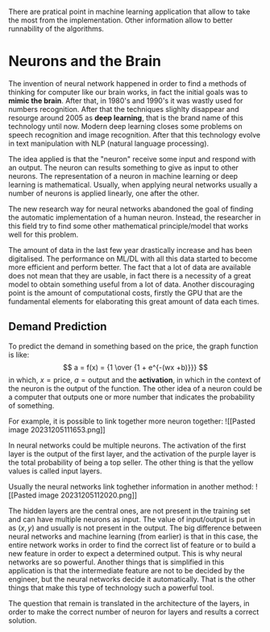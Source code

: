There are pratical point in machine learning application that allow to take the most from the implementation. Other information allow to better runnability of the algorithms.

# Neurons and the Brain

The invention of neural network happened in order to find a methods of thinking for computer like our brain works, in fact the initial goals was to **mimic the brain**.
After that, in 1980's and 1990's it was wastly used for numbers recognition. After that the techniques slighlty disappear and resourge around 2005 as **deep learning**, that is the brand name of this technology until now.
Modern deep learning closes some problems on speech recognition and image recognition. After that this technology evolve in text manipulation with NLP (natural language processing).

The idea applied is that the "neuron" receive some input and respond with an output. The neuron can results something to give as input to other neurons. The representation of a neuron in machine learning or deep learning is mathematical.
Usually, when applying neural networks usually a number of neurons is applied linearly, one after the other.

The new research way for neural networks abandoned the goal of finding the automatic implementation of a human neuron. Instead, the researcher in this field try to find some other mathematical principle/model that works well for this problem.

The amount of data in the last few year drastically increase and has been digitalised. The performance on ML/DL with all this data started to become more efficient and perform better. The fact that a lot of data are available does not mean that they are usable, in fact there is a necessity of a great model to obtain something useful from a lot of data. Another discouraging point is the amount of computational costs, firstly the GPU that are the fundamental elements for elaborating this great amount of data each times.

## Demand Prediction

To predict the demand in something based on the price, the graph function is like:
$$
a = f(x) = {1 \over {1 + e^{-(wx +b)}}}
$$
in which, $x = \text{price}$, $a = \text{output}$ and the **activation**, in which in the context of the neuron is the output of the function.
The other idea of a neuron could be a computer that outputs one or more number that indicates the probability of something.

For example, it is possible to link together more neuron together:
![[Pasted image 20231205111653.png]]

In neural networks could be multiple neurons. The activation of the first layer is the output of the first layer, and the activation of the purple layer is the total probability of being a top seller. The other thing is that the yellow values is called input layers.

Usually the neural networks link toghether information in another method:
![[Pasted image 20231205112020.png]]

The hidden layers are the central ones, are not present in the training set and can have multiple neurons as input. The value of input/output is put in as $(x, y)$ and usually is not present in the output.
The big difference between neural networks and machine learning (from earlier) is that in this case, the entire network works in order to find the correct list of feature or to build a new feature in order to expect a determined output. This is why neural networks are so powerful. 
Another things that is simplified in this application is that the intermediate feature are not to be decided by the engineer, but the neural networks decide it automatically. That is the other things that make this type of technology such a powerful tool.

The question that remain is translated in the architecture of the layers, in order to make the correct number of neuron for layers and results a correct solution.


